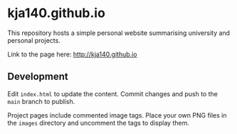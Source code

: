 # kja140.github.io

This repository hosts a simple personal website summarising university and personal projects. 

Link to the page here: http://kja140.github.io

## Development
Edit `index.html` to update the content. Commit changes and push to the `main` branch to publish.

Project pages include commented image tags. Place your own PNG files in the `images` directory and uncomment the tags to display them.

